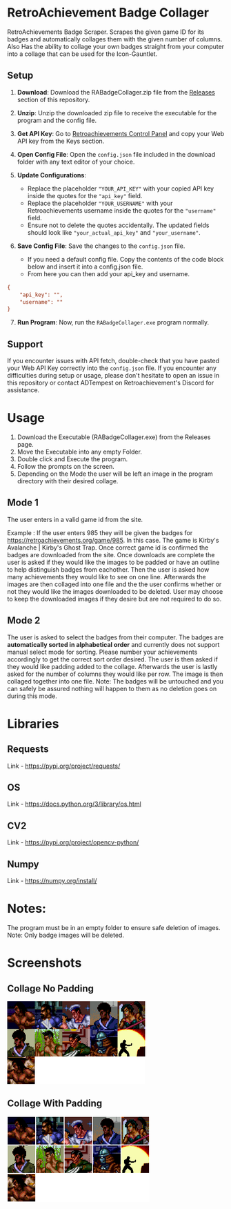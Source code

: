 # RetroAchievement Badge Collager
RetroAchievements Badge Scraper. Scrapes the given game ID for its badges and automatically collages them with the given number of columns.
Also Has the ability to collage your own badges straight from your computer into a collage that can be used for the Icon-Gauntlet.

## Setup

1. **Download**: Download the RABadgeCollager.zip file from the [Releases](https://github.com/SnowTempest/RetroAchievementsBadgeCollager/releases/) section of this repository.

2. **Unzip**: Unzip the downloaded zip file to receive the executable for the program and the config file.

3. **Get API Key**: Go to [Retroachievements Control Panel](https://retroachievements.org/controlpanel.php) and copy your Web API key from the Keys section.

4. **Open Config File**: Open the `config.json` file included in the download folder with any text editor of your choice.

5. **Update Configurations**:
   - Replace the placeholder `"YOUR_API_KEY"` with your copied API key inside the quotes for the `"api_key"` field.
   - Replace the placeholder `"YOUR_USERNAME"` with your Retroachievements username inside the quotes for the `"username"` field.
   - Ensure not to delete the quotes accidentally. The updated fields should look like `"your_actual_api_key"` and `"your_username"`.

6. **Save Config File**: Save the changes to the `config.json` file.
   - If you need a default config file. Copy the contents of the code block below and insert it into a config.json file.
   - From here you can then add your api_key and username.

```ini
{
    "api_key": "",
    "username": ""
}
```
7. **Run Program**: Now, run the `RABadgeCollager.exe` program normally.

## Support
If you encounter issues with API fetch, double-check that you have pasted your Web API Key correctly into the `config.json` file. If you encounter any difficulties during setup or usage, please don't hesitate to open an issue in this repository or contact ADTempest on Retroachievement's Discord for assistance.

# Usage

1. Download the Executable (RABadgeCollager.exe) from the Releases page.
2. Move the Executable into any empty Folder.
3. Double click and Execute the program.
4. Follow the prompts on the screen.
5. Depending on the Mode the user will be left an image in the program directory with their desired collage.

## Mode 1
The user enters in a valid game id from the site. 

Example : 
If the user enters 985 they will be given the badges for https://retroachievements.org/game/985.
In this case. The game is Kirby's Avalanche | Kirby's Ghost Trap.
Once correct game id is confirmed the badges are downloaded from the site.
Once downloads are complete the user is asked if they would like the images to be padded or have an outline to help distinguish badges from eachother.
Then the user is asked how many achievements they would like to see on one line.
Afterwards the images are then collaged into one file and the the user confirms whether or not they would like the images downloaded to be deleted.
User may choose to keep the downloaded images if they desire but are not required to do so.

## Mode 2
The user is asked to select the badges from their computer.
The badges are **automatically sorted in alphabetical order** and currently does not support manual select mode for sorting. Please number your achievements accordingly to get the correct sort order desired.
The user is then asked if they would like padding added to the collage.
Afterwards the user is lastly asked for the number of columns they would like per row.
The image is then collaged together into one file. 
Note: The badges will be untouched and you can safely be assured nothing will happen to them as no deletion goes on during this mode.

# Libraries
## Requests
Link - https://pypi.org/project/requests/
## OS
Link - https://docs.python.org/3/library/os.html
## CV2
Link - https://pypi.org/project/opencv-python/
## Numpy
Link - https://numpy.org/install/

# Notes:
The program must be in an empty folder to ensure safe deletion of images. Note: Only badge images will be deleted.

# Screenshots

## Collage No Padding

![Collage with no padding added.](/Screenshots/OLD.png)


## Collage With Padding

![Collage with no padding added.](/Screenshots/NEW.png)